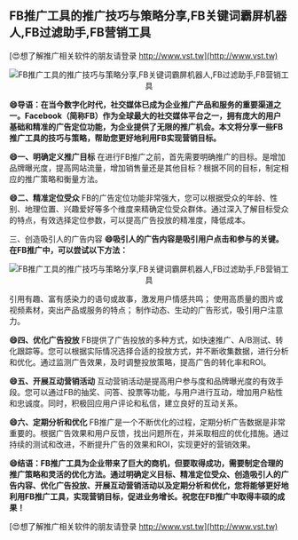 ## **FB推广工具的推广技巧与策略分享,FB关键词霸屏机器人,FB过滤助手,FB营销工具**

[😍想了解推广相关软件的朋友请登录 http://www.vst.tw](http://www.vst.tw)

 <center><img src="https://vst.tw/MP4/tuiguang/png/8.png" alt="FB推广工具的推广技巧与策略分享,FB关键词霸屏机器人,FB过滤助手,FB营销工具"></center>

**😄导语：在当今数字化时代，社交媒体已成为企业推广产品和服务的重要渠道之一。Facebook（简称FB）作为全球最大的社交媒体平台之一，拥有庞大的用户基础和精准的广告定位功能，为企业提供了无限的推广机会。本文将分享一些FB推广工具的技巧与策略，帮助您更好地利用FB实现营销目标。**

**😄一、明确定义推广目标**
在进行FB推广之前，首先需要明确推广的目标。是增加品牌曝光度，提高网站流量，增加销售量还是其他目标？根据不同的目标，制定相应的推广策略和衡量方法。

**😄二、精准定位受众**
FB的广告定位功能非常强大，您可以根据受众的年龄、性别、地理位置、兴趣爱好等多个维度来精确定位受众群体。通过深入了解目标受众的特点，有效选择定位参数，可以提高广告投放的精准度，降低成本。

三、创造吸引人的广告内容
**😄吸引人的广告内容是吸引用户点击和参与的关键。在FB推广中，可以尝试以下方法：**

 <center><img src="https://vst.tw/MP4/tuiguang/png/0.png" alt="FB推广工具的推广技巧与策略分享,FB关键词霸屏机器人,FB过滤助手,FB营销工具"></center>

引用有趣、富有感染力的语句或故事，激发用户情感共鸣；
使用高质量的图片或视频素材，突出产品或服务的特点；
制作动态、生动的广告形式，吸引用户注意力。

**😄四、优化广告投放**
FB提供了广告投放的多种方式，如快速推广、A/B测试、转化跟踪等。您可以根据实际情况选择合适的投放方式，并不断收集数据，进行分析和优化。通过监测广告效果，及时调整投放策略，提高广告的转化率和ROI。

**😄五、开展互动营销活动**
互动营销活动是提高用户参与度和品牌曝光度的有效手段。您可以通过FB的抽奖、问答、投票等功能，与用户进行互动，增加用户粘性和忠诚度。同时，积极回应用户评论和私信，建立良好的互动关系。

**😄六、定期分析和优化**
FB推广是一个不断优化的过程，定期分析广告数据是非常重要的。根据广告效果和用户反馈，找出问题所在，并采取相应的优化措施。通过持续的测试和改进，不断提升广告的效果和ROI，实现更好的营销效果。

**😄结语：FB推广工具为企业带来了巨大的商机，但要取得成功，需要制定合理的推广策略和灵活的优化方法。通过明确定义目标、精准定位受众、创造吸引人的广告内容、优化广告投放、开展互动营销活动以及定期分析和优化，您将能够更好地利用FB推广工具，实现营销目标，促进业务增长。祝您在FB推广中取得丰硕的成果！**

[😍想了解推广相关软件的朋友请登录 http://www.vst.tw](http://www.vst.tw)



